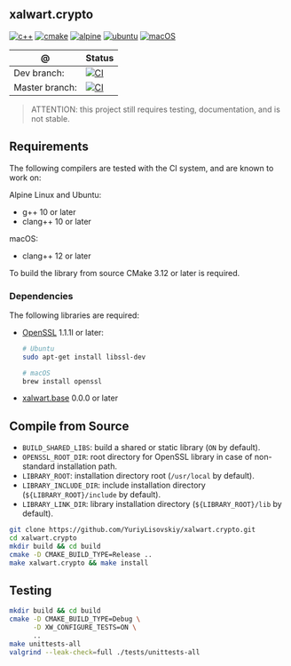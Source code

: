 ## xalwart.crypto
[![c++](https://img.shields.io/badge/c%2B%2B-20-6c85cf)](https://isocpp.org/)
[![cmake](https://img.shields.io/badge/cmake-%3E=3.12-success)](https://cmake.org/)
[![alpine](https://img.shields.io/badge/Alpine_Linux-0D597F?style=flat&logo=alpine-linux&logoColor=white)](https://alpinelinux.org/)
[![ubuntu](https://img.shields.io/badge/Ubuntu-E95420?style=flat&logo=ubuntu&logoColor=white)](https://ubuntu.com/)
[![macOS](https://img.shields.io/badge/macOS-343D46?style=flat&logo=apple&logoColor=F0F0F0)](https://www.apple.com/macos)

| @ | Status |
|---|---|
| Dev branch: | [![CI](https://github.com/YuriyLisovskiy/xalwart.crypto/actions/workflows/build_and_test.yml/badge.svg?branch=dev)](https://github.com/YuriyLisovskiy/xalwart.crypto/actions/workflows/build_and_test.yml?query=branch%3Adev) |
| Master branch: | [![CI](https://github.com/YuriyLisovskiy/xalwart.crypto/actions/workflows/build_and_test.yml/badge.svg?branch=master)](https://github.com/YuriyLisovskiy/xalwart.crypto/actions/workflows/build_and_test.yml?query=branch%3Amaster) |

> ATTENTION: this project still requires testing, documentation, and is not stable.

## Requirements
The following compilers are tested with the CI system, and are known to work on:

Alpine Linux and Ubuntu:
* g++ 10 or later
* clang++ 10 or later

macOS:
* clang++ 12 or later

To build the library from source CMake 3.12 or later is required.

### Dependencies
The following libraries are required:
- [OpenSSL](https://github.com/openssl/openssl) 1.1.1l or later:
  ```bash
  # Ubuntu
  sudo apt-get install libssl-dev
  
  # macOS
  brew install openssl
  ```
- [xalwart.base](https://github.com/YuriyLisovskiy/xalwart.base) 0.0.0 or later

## Compile from Source
* `BUILD_SHARED_LIBS`: build a shared or static library (`ON` by default).
* `OPENSSL_ROOT_DIR`: root directory for OpenSSL library in case of non-standard installation path.
* `LIBRARY_ROOT`: installation directory root (`/usr/local` by default).
* `LIBRARY_INCLUDE_DIR`: include installation directory (`${LIBRARY_ROOT}/include` by default).
* `LIBRARY_LINK_DIR`: library installation directory (`${LIBRARY_ROOT}/lib` by default).
```bash
git clone https://github.com/YuriyLisovskiy/xalwart.crypto.git
cd xalwart.crypto
mkdir build && cd build
cmake -D CMAKE_BUILD_TYPE=Release ..
make xalwart.crypto && make install
```

## Testing
```bash
mkdir build && cd build
cmake -D CMAKE_BUILD_TYPE=Debug \
      -D XW_CONFIGURE_TESTS=ON \
      ..
make unittests-all
valgrind --leak-check=full ./tests/unittests-all
```
